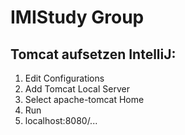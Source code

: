 # IMIStudy Group

## Tomcat aufsetzen IntelliJ: 

1. Edit Configurations
2. Add Tomcat Local Server
3. Select apache-tomcat Home
4. Run 
5. localhost:8080/...
